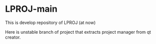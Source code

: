 # LPROJ-main
This is develop repository of LPROJ (at now)

Here is unstable branch of project that extracts project manager from qt creator.
